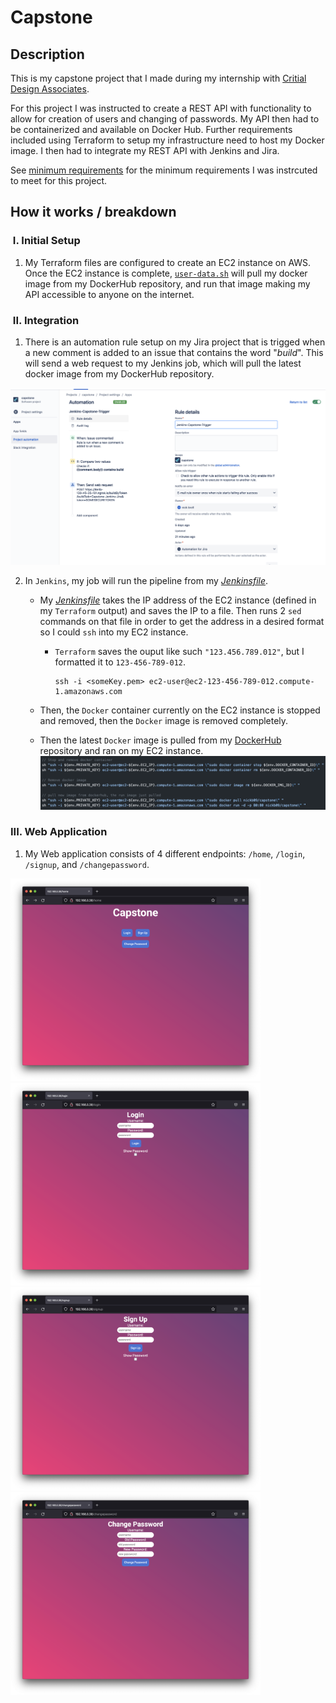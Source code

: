 # Capstone
## Description
This is my capstone project that I made during my internship with [Critial Design Associates](https://www.criticaldesign.net/). 

For this project I was instructed to create a REST API with functionality to allow for creation of users and changing of passwords. My API then had to be containerized and available on Docker Hub. Further requirements included using Terraform to setup my infrastructure need to host my Docker image. I then had to integrate my REST API with Jenkins and Jira.


See [minimum requirements](https://github.com/nickb210/capstone/blob/master/minimum%20requirements) for the minimum requirements I was instrcuted to meet for this project.

## How it works / breakdown
### &nbsp;I. Initial Setup
1. My Terraform files are configured to create an EC2 instance on AWS. Once the EC2 instance is complete, [`user-data.sh`](https://github.com/nickb210/capstone/blob/master/deploy/templates/ec2/user-data.sh) will pull my docker image from my DockerHub repository, and run that image making my API accessible to anyone on the internet.

### &nbsp;II. Integration
1. There is an automation rule setup on my Jira project that is trigged when a new comment is added to an issue that contains the word "*build*". This will send a web request to my Jenkins job, which will pull the latest docker image from my DockerHub repository.

![Jira Automation Rule](./pictures/jira-autmation-rule.jpg)

2. In `Jenkins`, my job will run the pipeline from my *[Jenkinsfile](https://github.com/nickb210/capstone/blob/master/Jenkinsfile)*. 
    - My *[Jenkinsfile](https://github.com/nickb210/capstone/blob/master/Jenkinsfile)* takes the IP address of the EC2 instance (defined in my `Terraform` output) and saves the IP to a file. Then runs 2 `sed` commands on that file in order to get the address in a desired format so I could `ssh` into my EC2 instance.

        - `Terraform` saves the ouput like such `"123.456.789.012"`, but I formatted it to `123-456-789-012`.
            ```
            ssh -i <someKey.pem> ec2-user@ec2-123-456-789-012.compute-1.amazonaws.com
            ```
    - Then, the `Docker` container currently on the EC2 instance is stopped and removed, then the `Docker` image is removed completely.
    - Then the latest `Docker` image is pulled from my [DockerHub](https://hub.docker.com/repository/docker/nickb09/capstone) repository and ran on my EC2 instance.
    ![Snippet from JenkinsFile](./pictures/dockerPipeline.png)
    
### III. Web Application
1. My Web application consists of 4 different endpoints: `/home`, `/login`, `/signup`, and `/changepassword`.
<img src="./pictures/home.png" alt="drawing" width="400"/>
<img src="./pictures/login.png" alt="drawing" width="400"/>
<img src="./pictures/signup.png" alt="drawing" width="400"/>
<img src="./pictures/changepassword.png" alt="drawing" width="400"/>
